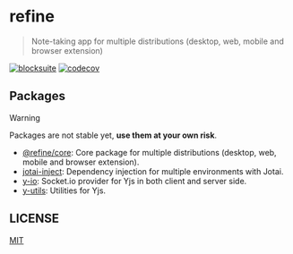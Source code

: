 # refine

> Note-taking app for multiple distributions (desktop, web, mobile and browser extension)

[![blocksuite](https://img.shields.io/github/package-json/dependency-version/himself65/refine/%40blocksuite%2Feditor?filename=.%2Fpackages%2Fcore%2Fpackage.json&label=blocksuite&color=black)](https://github.com/toeverything/blocksuite)
[![codecov](https://codecov.io/gh/himself65/refine/graph/badge.svg?token=e6W0BtXKbw)](https://codecov.io/gh/himself65/refine)

## Packages

> [!WARNING]  
> Packages are not stable yet, **use them at your own risk**.

- [@refine/core](./packages/core): Core package for multiple distributions (desktop, web, mobile and browser extension).
- [jotai-inject](./packages/jotai-inject): Dependency injection for multiple environments with Jotai.
- [y-io](./packages/y-io): Socket.io provider for Yjs in both client and server side.
- [y-utils](./packages/y-utils): Utilities for Yjs.

## LICENSE

[MIT](LICENSE)

[blocksuite]: https://github.com/toeverything/blocksuite
